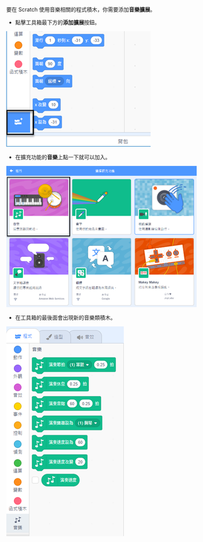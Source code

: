 要在 Scratch 使用音樂相關的程式積木，你需要添加**音樂擴展**。

+ 點擊工具箱最下方的**添加擴展**按鈕。

![添加擴展按鈕高亮顯示](images/add-extension-annotated.png)

+ 在擴充功能的**音樂**上點一下就可以加入。

![音樂擴展高亮顯示](images/click-music-annotated.png)

+ 在工具箱的最後面會出現新的音樂類積木。

![音樂類擴充積木](images/music-extension-blocks.png)
